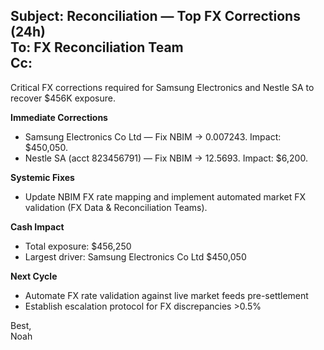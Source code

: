 Subject: Reconciliation — Top FX Corrections (24h)  
To: FX Reconciliation Team  
Cc:  
---  
Critical FX corrections required for Samsung Electronics and Nestle SA to recover $456K exposure.

**Immediate Corrections**  
- Samsung Electronics Co Ltd — Fix NBIM → 0.007243. Impact: $450,050.  
- Nestle SA (acct 823456791) — Fix NBIM → 12.5693. Impact: $6,200.  

**Systemic Fixes**  
- Update NBIM FX rate mapping and implement automated market FX validation (FX Data & Reconciliation Teams).

**Cash Impact**  
- Total exposure: $456,250  
- Largest driver: Samsung Electronics Co Ltd $450,050  

**Next Cycle**  
- Automate FX rate validation against live market feeds pre-settlement  
- Establish escalation protocol for FX discrepancies >0.5%  

Best,  
Noah